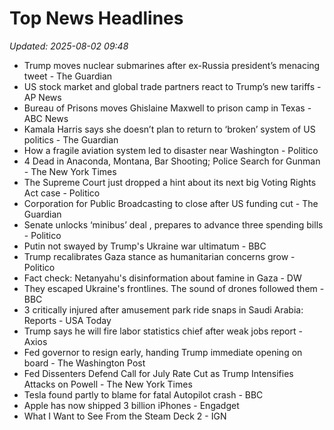 # Top News Headlines

_Updated: 2025-08-02 09:48_

- Trump moves nuclear submarines after ex-Russia president’s menacing tweet - The Guardian
- US stock market and global trade partners react to Trump’s new tariffs - AP News
- Bureau of Prisons moves Ghislaine Maxwell to prison camp in Texas - ABC News
- Kamala Harris says she doesn’t plan to return to ‘broken’ system of US politics - The Guardian
- How a fragile aviation system led to disaster near Washington - Politico
- 4 Dead in Anaconda, Montana, Bar Shooting; Police Search for Gunman - The New York Times
- The Supreme Court just dropped a hint about its next big Voting Rights Act case - Politico
- Corporation for Public Broadcasting to close after US funding cut - The Guardian
- Senate unlocks ‘minibus’ deal , prepares to advance three spending bills - Politico
- Putin not swayed by Trump's Ukraine war ultimatum - BBC
- Trump recalibrates Gaza stance as humanitarian concerns grow - Politico
- Fact check: Netanyahu's disinformation about famine in Gaza - DW
- They escaped Ukraine's frontlines. The sound of drones followed them - BBC
- 3 critically injured after amusement park ride snaps in Saudi Arabia: Reports - USA Today
- Trump says he will fire labor statistics chief after weak jobs report - Axios
- Fed governor to resign early, handing Trump immediate opening on board - The Washington Post
- Fed Dissenters Defend Call for July Rate Cut as Trump Intensifies Attacks on Powell - The New York Times
- Tesla found partly to blame for fatal Autopilot crash - BBC
- Apple has now shipped 3 billion iPhones - Engadget
- What I Want to See From the Steam Deck 2 - IGN